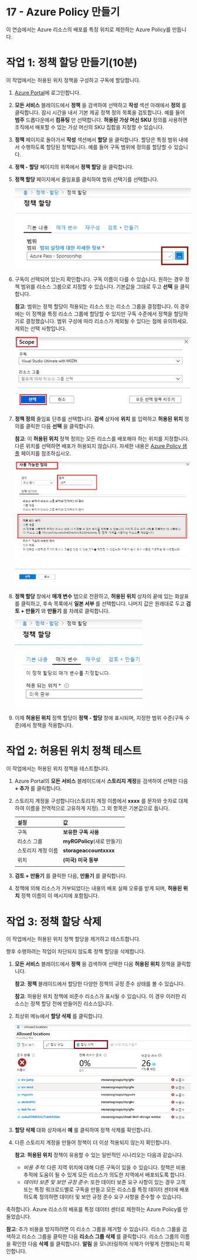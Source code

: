 ﻿---
wts:
    title: '17 - Azure Policy 만들기(10분)'
    module: '모듈 05: ID, 거버넌스, 개인 정보 및 규정 준수 기능에 대해 설명하기'
---
# 17 - Azure Policy 만들기

이 연습에서는 Azure 리소스의 배포를 특정 위치로 제한하는 Azure Policy를 만듭니다.

# 작업 1: 정책 할당 만들기(10분)

이 작업에서는 허용된 위치 정책을 구성하고 구독에 할당합니다. 

1. [Azure Portal](https://portal.azure.com)에 로그인합니다.

2. **모든 서비스** 블레이드에서 **정책** 을 검색하여 선택하고 **작성** 섹션 아래에서 **정의** 를 클릭합니다. 잠시 시간을 내서 기본 제공 정책 정의 목록을 검토합니다. 예를 들어 **범주** 드롭다운에서 **컴퓨팅** 만 선택합니다. **허용된 가상 머신 SKU** 정의를 사용하면 조직에서 배포할 수 있는 가상 머신의 SKU 집합을 지정할 수 있습니다.

3. **정책** 페이지로 돌아가서 **작성** 섹션에서 **할당** 을 클릭합니다. 할당은 특정 범위 내에서 수행하도록 할당된 정책입니다. 예를 들어 구독 범위에 정의를 할당할 수 있습니다. 

4. **정책 - 할당** 페이지의 위쪽에서 **정책 할당** 을 클릭합니다.

5. **정책 할당** 페이지에서 줄임표를 클릭하여 범위 선택기를 선택합니다.

    ![범위 선택기 줄임표의 스크린샷.](../images/1401.png)

6. 구독이 선택되어 있는지 확인합니다. 구독 이름이 다를 수 있습니다. 원하는 경우 정책 범위를 리소스 그룹으로 지정할 수 있습니다. 기본값을 그대로 두고 **선택** 을 클릭합니다. 

    **참고**: 범위는 정책 할당이 적용되는 리소스 또는 리소스 그룹을 결정합니다. 이 경우에는 이 정책을 특정 리소스 그룹에 할당할 수 있지만 구독 수준에서 정책을 할당하기로 결정했습니다. 범위 구성에 따라 리소스가 제외될 수 있다는 점에 유의하세요. 제외는 선택 사항입니다.

    ![필드 값이 입력되고 선택 단추가 강조 표시된 범위 창의 스크린샷. ](../images/1402.png)

7. **정책 정의** 줄임표 단추를 선택합니다. **검색** 상자에 **위치** 를 입력하고 **허용된 위치** 정의를 클릭한 다음 **선택** 을 클릭합니다.

    **참고**: 이 **허용된 위치** 정책 정의는 모든 리소스를 배포해야 하는 위치를 지정합니다. 다른 위치를 선택하면 배포가 허용되지 않습니다. 자세한 내용은 [Azure Policy 샘플](https://docs.microsoft.com/ko-kr/azure/governance/policy/samples/index) 페이지를 참조하십시오.

   ![사용 가능한 정의 창의 스크린샷. 다양한 필드가 강조 표시되어 있고 관리 디스크를 사용하지 않는 VM 감사 옵션이 선택되어 있습니다.](../images/1403.png)

8.  **정책 할당** 창에서 **매개 변수** 탭으로 전환하고, **허용된 위치** 상자의 끝에 있는 화살표를 클릭하고, 후속 목록에서 **일본 서부** 를 선택합니다. 나머지 값은 원래대로 두고 **검토 + 만들기** 와 **만들기** 를 차례로 클릭합니다.

    ![정책 할당 창의 스크린샷. 다양한 필드가 입력되어 있고 일본 서부 위치가 입력되어 있으며 할당 단추가 강조 표시되어 있습니다.](../images/1404.png)

9. 이제 **허용된 위치** 정책 할당이 **정책 - 할당** 창에 표시되며, 지정한 범위 수준(구독 수준)에서 정책을 적용합니다.

# 작업 2: 허용된 위치 정책 테스트

이 작업에서는 허용된 위치 정책을 테스트합니다. 

1. Azure Portal의 **모든 서비스** 블레이드에서 **스토리지 계정**을 검색하여 선택한 다음 **+ 추가** 를 클릭합니다.

2. 스토리지 계정을 구성합니다(스토리지 계정 이름에서 **xxxx** 를 문자와 숫자로 대체하여 이름을 전역적으로 고유하게 지정). 그 외 항목은 기본값으로 둡니다. 

    | 설정 | 값 | 
    | --- | --- |
    | 구독 | **보유한 구독 사용** |
    | 리소스 그룹 | **myRGPolicy**(새로 만들기) |
    | 스토리지 계정 이름 | **storageaccountxxxx** |
    | 위치 | **(미국) 미국 동부** |
    | | |

3. **검토 + 만들기** 를 클릭한 다음, **만들기** 를 클릭합니다. 

4. 정책에 의해 리소스가 거부되었다는 내용의 배포 실패 오류를 받게 되며, **허용된 위치** 정책 이름이 이 메시지에 포함됩니다.

# 작업 3: 정책 할당 삭제

이 작업에서는 허용된 위치 정책 할당을 제거하고 테스트합니다. 

향후 수행하려는 작업이 차단되지 않도록 정책 할당을 삭제합니다.

1. **모든 서비스** 블레이드에서 **정책** 을 검색하여 선택한 다음 **허용된 위치** 정책을 클릭합니다.

    **참고**: **정책** 블레이드에서 할당한 다양한 정책의 규정 준수 상태를 볼 수 있습니다.

    **참고**: 허용된 위치 정책에 비준수 리소스가 표시될 수 있습니다. 이 경우 이러한 리소스는 정책 할당 전에 만들어진 리소스입니다.

2. 최상위 메뉴에서 **할당 삭제** 를 클릭합니다.

   ![할당 삭제 메뉴 항목의 스크린샷.](../images/1407.png)

3. **할당 삭제** 대화 상자에서 **예** 를 클릭하여 정책 삭제를 확인합니다.

4. 다른 스토리지 계정을 만들어 정책이 더 이상 적용되지 않는지 확인합니다.

    **참고**: **허용된 위치** 정책이 유용할 수 있는 일반적인 시나리오는 다음과 같습니다. 
    - *비용 추적*: 다른 지역 위치에 대해 다른 구독이 있을 수 있습니다. 정책은 비용 추적에 도움이 될 수 있게 모든 리소스가 의도한 지역에서 배포되도록 합니다. 
    - *데이터 보존 및 보안 규정 준수*: 또한 데이터 보존 요구 사항이 있는 경우 고객 또는 특정 워크로드별로 구독을 만들고 모든 리소스를 특정 데이터 센터에 배포하도록 정의하면 데이터 및 보안 규정 준수 요구 사항을 준수할 수 있습니다.

축하합니다. Azure 리소스의 배포를 특정 데이터 센터로 제한하는 Azure Policy를 만들었습니다.

**참고**: 추가 비용을 방지하려면 이 리소스 그룹을 제거할 수 있습니다. 리소스 그룹을 검색하고 리소스 그룹을 클릭한 다음 **리소스 그룹 삭제** 를 클릭합니다. 리소스 그룹의 이름을 확인한 다음 **삭제** 를 클릭합니다. **알림** 을 모니터링하여 삭제가 어떻게 진행되는지 확인합니다.
